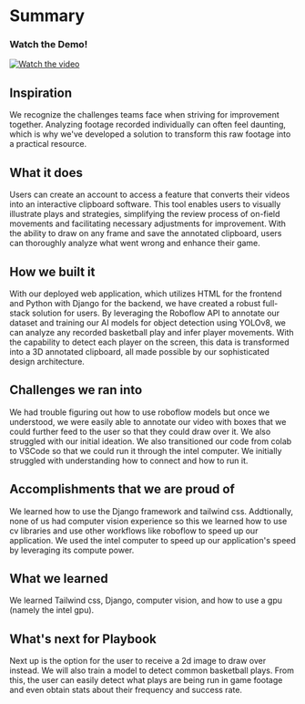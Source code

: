# Summary

### Watch the Demo!
[![Watch the video](https://img.youtube.com/vi/Pa-fxlMGKT8/hqdefault.jpg)](https://youtu.be/Pa-fxlMGKT8)


## Inspiration
We recognize the challenges teams face when striving for improvement together.
Analyzing footage recorded individually can often feel daunting, which is why 
we've developed a solution to transform this raw footage into a practical resource.

## What it does
Users can create an account to access a feature that converts their videos into an 
interactive clipboard software. This tool enables users to visually illustrate plays 
and strategies, simplifying the review process of on-field movements and facilitating
necessary adjustments for improvement. With the ability to draw on any frame and
save the annotated clipboard, users can thoroughly analyze what went wrong and
enhance their game.

## How we built it
With our deployed web application, which utilizes HTML for the frontend and Python with
Django for the backend, we have created a robust full-stack solution for users. By 
leveraging the Roboflow API to annotate our dataset and training our AI models for 
object detection using YOLOv8, we can analyze any recorded basketball play and infer player 
movements. With the capability to detect each player on the screen, this data is transformed 
into a 3D annotated clipboard, all made possible by our sophisticated design architecture.

## Challenges we ran into
We had trouble figuring out how to use roboflow models but once we understood, we were easily 
able to annotate our video with boxes that we could further feed to the user so that they 
could draw over it. We also struggled with our initial ideation. We also transitioned our 
code from colab to VSCode so that we could run it through the intel computer. We initially 
struggled with understanding how to connect and how to run it.

## Accomplishments that we are proud of
We learned how to use the Django framework and tailwind css. Addtionally, none of us had 
computer vision experience so this we learned how to use cv libraries and use other 
workflows like roboflow to speed up our application. We used the intel computer to speed 
up our application's speed by leveraging its compute power.

## What we learned
We learned Tailwind css, Django, computer vision, and how to use a gpu (namely the intel gpu).

## What's next for Playbook
Next up is the option for the user to receive a 2d image to draw over instead. We will 
also train a model to detect common basketball plays. From this, the user can easily detect 
what plays are being run in game footage and even obtain stats about their frequency and 
success rate.